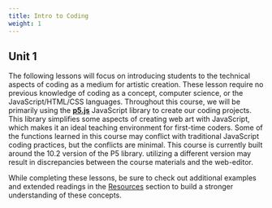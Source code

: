 ```yaml
---
title: Intro to Coding
weight: 1
---
```

## Unit 1

The following lessons will focus on introducing students to the technical aspects of coding as a medium for artistic creation. These lesson require no previous knowledge of coding as a concept, computer science, or the JavaScript/HTML/CSS languages. Throughout this course, we will be primarily using the [**p5.js**](p5js.org) JavaScript library to create our coding projects. This library simplifies some aspects of creating web art with JavaScript, which makes it an ideal teaching environment for first-time coders. Some of the functions learned in this course may conflict with traditional JavaScript coding practices, but the conflicts are minimal. This course is currently built around the 10.2 version of the P5 library. utilizing a different version may result in discrepancies between the course materials and the web-editor.

While completing these lessons, be sure to check out additional examples and extended readings in the [Resources](https://pdm.lsupathways.org/6_resources/) section to build a stronger understanding of these concepts.
